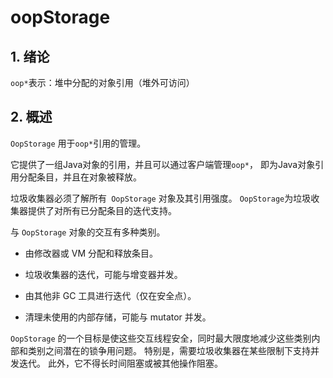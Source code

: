 # oopStorage

## 1. 绪论

`oop*`表示：堆中分配的对象引用（堆外可访问）

## 2. 概述

`OopStorage` 用于`oop*`引用的管理。

它提供了一组Java对象的引用，并且可以通过客户端管理`oop*`， 即为Java对象引用分配条目，并且在对象被释放。

垃圾收集器必须了解所有` OopStorage` 对象及其引用强度。 `OopStorage`为垃圾收集器提供了对所有已分配条目的迭代支持。

与 `OopStorage` 对象的交互有多种类别。

- 由修改器或 VM 分配和释放条目。

- 垃圾收集器的迭代，可能与增变器并发。

- 由其他非 GC 工具进行迭代（仅在安全点）。

- 清理未使用的内部存储，可能与 mutator 并发。

`OopStorage` 的一个目标是使这些交互线程安全，同时最大限度地减少这些类别内部和类别之间潜在的锁争用问题。 特别是，需要垃圾收集器在某些限制下支持并发迭代。 此外，它不得长时间阻塞或被其他操作阻塞。
